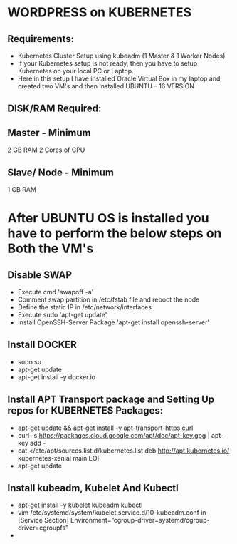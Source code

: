 # WORDPRESS on KUBERNETES 

## Requirements:
-	Kubernetes Cluster Setup using kubeadm (1 Master & 1 Worker Nodes)
-	If your Kubernetes setup is not ready, then you have to setup Kubernetes on your local PC or Laptop.
- Here in this setup I have installed Oracle Virtual Box in my laptop and created two VM's and then Installed UBUNTU – 16 VERSION

## DISK/RAM Required:

## Master - Minimum
  2 GB RAM
  2 Cores of CPU

## Slave/ Node - Minimum
  1 GB RAM

# After UBUNTU OS is installed you have to perform the below steps on Both the VM's

## Disable SWAP
 - Execute cmd 'swapoff -a'
 - Comment swap partition in /etc/fstab file and reboot the node
 - Define the static IP  in /etc/network/interfaces
 - Execute  sudo 'apt-get update'
 - Install OpenSSH-Server Package 'apt-get install openssh-server'

## Install DOCKER
 - sudo su
 - apt-get update 
 - apt-get install -y docker.io

## Install APT Transport package and Setting Up repos for KUBERNETES Packages:
- apt-get update && apt-get install -y apt-transport-https curl
- curl -s https://packages.cloud.google.com/apt/doc/apt-key.gpg | apt-key add -
- cat <<EOF >/etc/apt/sources.list.d/kubernetes.list
  deb http://apt.kubernetes.io/ kubernetes-xenial main
  EOF
- apt-get update

## Install kubeadm, Kubelet And Kubectl
- apt-get install -y kubelet kubeadm kubectl
- vim /etc/systemd/system/kubelet.service.d/10-kubeadm.conf in [Service Section]
  Environment=”cgroup-driver=systemd/cgroup-driver=cgroupfs”
- 
